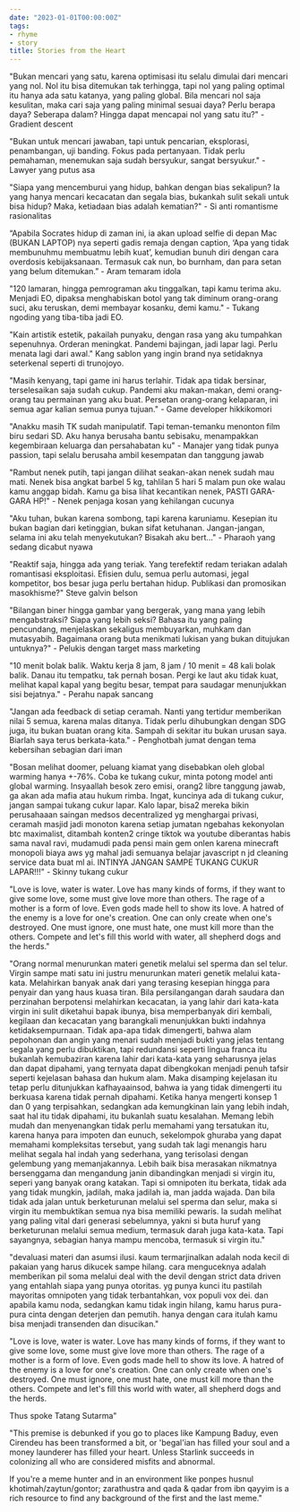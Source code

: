 ```yaml
---
date: "2023-01-01T00:00:00Z"
tags:
- rhyme
- story
title: Stories from the Heart
---
```


"Bukan mencari yang satu, karena optimisasi itu selalu dimulai dari mencari yang nol. Nol itu bisa ditemukan tak terhingga, tapi nol yang paling optimal itu hanya ada satu katanya, yang paling global. Bila mencari nol saja kesulitan, maka cari saja yang paling minimal sesuai daya? Perlu berapa daya? Seberapa dalam? Hingga dapat mencapai nol yang satu itu?" - Gradient descent

"Bukan untuk mencari jawaban, tapi untuk pencarian, eksplorasi, penambangan, uji banding. Fokus pada pertanyaan. Tidak perlu pemahaman, menemukan saja sudah bersyukur, sangat bersyukur." - Lawyer yang putus asa

"Siapa yang mencemburui yang hidup, bahkan dengan bias sekalipun? Ia yang hanya mencari kecacatan dan segala bias, bukankah sulit sekali untuk bisa hidup? Maka, ketiadaan bias adalah kematian?" - Si anti romantisme rasionalitas

“Apabila Socrates hidup di zaman ini, ia akan upload selfie di depan Mac (BUKAN LAPTOP) nya seperti gadis remaja dengan caption, ‘Apa yang tidak membunuhmu membuatmu lebih kuat’, kemudian bunuh diri dengan cara overdosis kebijaksanaan. Termasuk cak nun, bo burnham, dan para setan yang belum ditemukan.” - Aram temaram idola

"120 lamaran, hingga pemrograman aku tinggalkan, tapi kamu terima aku. Menjadi EO, dipaksa menghabiskan botol yang tak diminum orang-orang suci, aku teruskan, demi membayar kosanku, demi kamu." - Tukang ngoding yang tiba-tiba jadi EO.

"Kain artistik estetik, pakailah punyaku, dengan rasa yang aku tumpahkan sepenuhnya. Orderan meningkat. Pandemi bajingan, jadi lapar lagi. Perlu menata lagi dari awal." Kang sablon yang ingin brand nya setidaknya seterkenal seperti di trunojoyo.

"Masih kenyang, tapi game ini harus terlahir. Tidak apa tidak bersinar, terselesaikan saja sudah cukup. Pandemi aku makan-makan, demi orang-orang tau permainan yang aku buat. Persetan orang-orang kelaparan, ini semua agar kalian semua punya tujuan." - Game developer hikkikomori 

"Anakku masih TK sudah manipulatif. Tapi teman-temanku menonton film biru sedari SD. Aku hanya berusaha bantu sebisaku, menampakkan kegembiraan keluarga dan persahabatan ku" - Manajer yang tidak punya passion, tapi selalu berusaha ambil kesempatan dan tanggung jawab

"Rambut nenek putih, tapi jangan dilihat seakan-akan nenek sudah mau mati. Nenek bisa angkat barbel 5 kg, tahlilan 5 hari 5 malam pun oke walau kamu anggap bidah. Kamu ga bisa lihat kecantikan nenek, PASTI GARA-GARA HP!" - Nenek penjaga kosan yang kehilangan cucunya

"Aku tuhan, bukan karena sombong, tapi karena karuniamu. Kesepian itu bukan bagian dari ketinggian, bukan sifat ketuhanan. Jangan-jangan, selama ini aku telah menyekutukan? Bisakah aku bert..." - Pharaoh yang sedang dicabut nyawa

"Reaktif saja, hingga ada yang teriak. Yang terefektif redam teriakan adalah romantisasi eksploitasi. Efisien dulu, semua perlu automasi, jegal kompetitor, bos besar juga perlu bertahan hidup. Publikasi dan promosikan masokhisme?" Steve galvin belson

"Bilangan biner hingga gambar yang bergerak, yang mana yang lebih mengabstraksi? Siapa yang lebih seksi? Bahasa itu yang paling pencundang, menjelaskan sekaligus membuyarkan, muhkam dan mutasyabih. Bagaimana orang buta menikmati lukisan yang bukan ditujukan untuknya?" - Pelukis dengan target mass marketing

"10 menit bolak balik. Waktu kerja 8 jam, 8 jam / 10 menit = 48 kali bolak balik. Danau itu tempatku, tak pernah bosan. Pergi ke laut aku tidak kuat, melihat kapal kapal yang begitu besar, tempat para saudagar menunjukkan sisi bejatnya." - Perahu napak sancang

"Jangan ada feedback di setiap ceramah. Nanti yang tertidur memberikan nilai 5 semua, karena malas ditanya. Tidak perlu dihubungkan dengan SDG juga, itu bukan buatan orang kita. Sampah di sekitar itu bukan urusan saya. Biarlah saya terus berkata-kata." - Penghotbah jumat dengan tema kebersihan sebagian dari iman

"Bosan melihat doomer, peluang kiamat yang disebabkan oleh global warming hanya +-76%. Coba ke tukang cukur, minta potong model anti global warming. Insyaallah besok zero emisi, orang2 libre tanggung jawab, ga akan ada mafia atau hukum rimba. Ingat, kuncinya ada di tukang cukur, jangan sampai tukang cukur lapar. Kalo lapar, bisa2 mereka bikin perusahaaan saingan medsos decentralized yg menghargai privasi, ceramah masjid jadi monoton karena setiap jumatan ngebahas kekonyolan btc maximalist, ditambah konten2 cringe tiktok wa youtube diberantas habis sama naval ravi, mudamudi pada pensi main gem onlen karena minecraft monopoli biaya aws yg mahal jadi semuanya belajar javascript n jd cleaning service data buat ml ai. INTINYA JANGAN SAMPE TUKANG CUKUR LAPAR!!!" - Skinny tukang cukur

"Love is love, water is water. Love has many kinds of forms, if they want to give some love, some must give love more than others. The rage of a mother is a form of love. Even gods made hell to show its love. A hatred of the enemy is a love for one's creation. One can only create when one's destroyed. One must ignore, one must hate, one must kill more than the others. Compete and let's fill this world with water, all shepherd dogs and the herds."

"Orang normal menurunkan materi genetik melalui sel sperma dan sel telur. Virgin sampe mati satu ini justru menurunkan materi genetik melalui kata-kata. Melahirkan banyak anak dari yang terasing kesepian hingga para penyair dan yang haus kuasa tiran. Bila persilangangan darah saudara dan perzinahan berpotensi melahirkan kecacatan, ia yang lahir dari kata-kata virgin ini sulit diketahui bapak ibunya, bisa memperbanyak diri kembali, kegilaan dan kecacatan yang barangkali menunjukkan bukti indahnya ketidaksempurnaan. Tidak apa-apa tidak dimengerti, bahwa alam pepohonan dan angin yang menari sudah menjadi bukti yang jelas tentang segala yang perlu dibuktikan, tapi redundansi seperti lingua franca itu bukanlah kemubaziran karena lahir dari kata-kata yang seharusnya jelas dan dapat dipahami, yang ternyata dapat dibengkokan menjadi penuh tafsir seperti kejelasan bahasa dan hukum alam. Maka disamping kejelasan itu tetap perlu ditunjukkan kafhayaainsod, bahwa ia yang tidak dimengerti itu berkuasa karena tidak pernah dipahami. Ketika hanya mengerti konsep 1 dan 0 yang terpisahkan, sedangkan ada kemungkinan lain yang lebih indah, saat hal itu tidak dipahami, itu bukanlah suatu kesalahan. Memang lebih mudah dan menyenangkan tidak perlu memahami yang tersatukan itu, karena hanya para impoten dan eunuch, sekelompok ghuraba yang dapat memahami kompleksitas tersebut, yang sudah tak lagi menangis haru melihat segala hal indah yang sederhana, yang terisolasi dengan gelembung yang memanjakannya. Lebih baik bisa merasakan nikmatnya bersenggama dan mengandung janin dibandingkan menjadi si virgin itu, seperi yang banyak orang katakan. Tapi si omnipoten itu berkata, tidak ada yang tidak mungkin, jadilah, maka jadilah ia, man jadda wajada. Dan bila tidak ada jalan untuk berketurunan melalui sel sperma dan selur, maka si virgin itu membuktikan semua nya bisa memiliki pewaris. Ia sudah melihat yang paling vital dari generasi sebelumnya, yakni si buta huruf yang berketurunan melalui semua medium, termasuk darah juga kata-kata. Tapi sayangnya, sebagian hanya mampu mencoba, termasuk si virgin itu."

"devaluasi materi dan asumsi ilusi. kaum termarjinalkan adalah noda kecil di pakaian yang harus dikucek sampe hilang. cara menguceknya adalah memberikan pil soma melalui deal with the devil dengan strict data driven yang entahlah siapa yang punya otoritas. yg punya kunci itu pastilah mayoritas omnipoten yang tidak terbantahkan, vox populi vox dei. dan apabila kamu noda, sedangkan kamu tidak ingin hilang, kamu harus pura-pura cinta dengan deterjen dan pemutih. hanya dengan cara itulah kamu bisa menjadi transenden dan disucikan."

"Love is love, water is water. Love has many kinds of forms, if they want to give some love, some must give love more than others. The rage of a mother is a form of love. Even gods made hell to show its love. A hatred of the enemy is a love for one's creation. One can only create when one's destroyed. One must ignore, one must hate, one must kill more than the others. Compete and let's fill this world with water, all shepherd dogs and the herds.

Thus spoke Tatang Sutarma"

"This premise is debunked if you go to places like Kampung Baduy, even Cirendeu has been transformed a bit, or 'begal'ian has filled your soul and a money launderer has filled your heart. Unless Starlink succeeds in colonizing all who are considered misfits and abnormal. 

If you're a meme hunter and in an environment like ponpes husnul khotimah/zaytun/gontor; zarathustra and qada & qadar from ibn qayyim is a rich resource to find any background of the first and the last meme."

